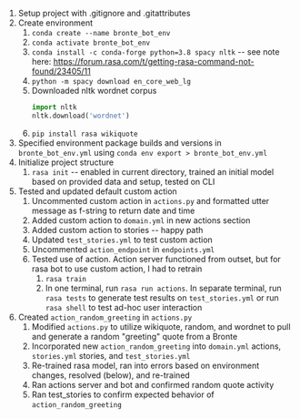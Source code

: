 1) Setup project with .gitignore and .gitattributes
2) Create environment
   1) `conda create --name bronte_bot_env`
   2) `conda activate bronte_bot_env`
   3) `conda install -c conda-forge python=3.8 spacy nltk` -- see note here: https://forum.rasa.com/t/getting-rasa-command-not-found/23405/11
   4) `python -m spacy download en_core_web_lg`
   5) Downloaded nltk wordnet corpus
      ```python
      import nltk
      nltk.download('wordnet')
      ```
   6) `pip install rasa wikiquote`
1) Specified environment package builds and versions in `bronte_bot_env.yml` using `conda env export > bronte_bot_env.yml`
2) Initialize project structure
   1) `rasa init` -- enabled in current directory, trained an initial model based on provided data and setup, tested on CLI
3) Tested and updated default custom action
   1) Uncommented custom action in `actions.py` and formatted utter message as f-string to return date and time
   2) Added custom action to `domain.yml` in new actions section
   3) Added custom action to stories -- happy path
   4) Updated `test_stories.yml` to test custom action
   5) Uncommented `action_endpoint` in `endpoints.yml`
   6) Tested use of action. Action server functioned from outset, but for rasa bot to use custom action, I had to retrain
      1) `rasa train`
      2) In one terminal, run `rasa run actions`. In separate terminal, run `rasa tests` to generate test results on `test_stories.yml` or run `rasa shell` to test ad-hoc user interaction
4) Created `action_random_greeting` in `actions.py`
   1) Modified `actions.py` to utilize wikiquote, random, and wordnet to pull and generate a random "greeting" quote from a Bronte
   2) Incorporated new `action_random_greeting` into `domain.yml` actions, `stories.yml` stories, and `test_stories.yml`
   3) Re-trained rasa model, ran into errors based on environment changes, resolved (below), and re-trained
   4) Ran actions server and bot and confirmed random quote activity
   5) Ran test_stories to confirm expected behavior of `action_random_greeting`